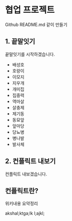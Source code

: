# 협업 프로젝트
Github README.md 같이 만들기

## 1. 끝말잇기
끝말잇기를 시작하겠습니다.

- 배성호
- 호랑이
- 이모지
- 지우개
- 개미집
- 집중력
- 역마살
- 살충제
- 제기동
- 동묘앞
- 앞마당
- 당뇨병
- 병나발
- 발사체

## 2. 컨플릭트 내보기
컨플릭트 내보겠습니다. 

## 컨플릭트란?
위키내용 요약정리

akshal;ktga;lk
l;ajkl;